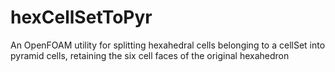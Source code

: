 # hexCellSetToPyr
An OpenFOAM utility for splitting hexahedral cells belonging to a cellSet into pyramid cells, retaining the six cell faces of the original hexahedron

